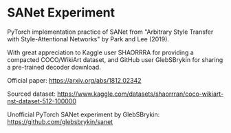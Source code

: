 # SANet Experiment
PyTorch implementation practice of SANet from "Arbitrary Style Transfer with Style-Attentional Networks" by Park and Lee (2019).


With great appreciation to Kaggle user SHAORRRA for providing a compacted COCO/WikiArt dataset, and GitHub user GlebSBrykin for sharing a pre-trained decoder download.


Official paper: https://arxiv.org/abs/1812.02342

Sourced dataset: https://www.kaggle.com/datasets/shaorrran/coco-wikiart-nst-dataset-512-100000

Unofficial PyTorch SANet experiment by GlebSBrykin: https://github.com/glebsbrykin/sanet

